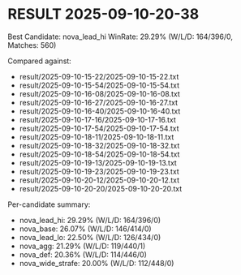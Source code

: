 # RESULT 2025-09-10-20-38

Best Candidate: nova_lead_hi
WinRate: 29.29%  (W/L/D: 164/396/0, Matches: 560)

Compared against:
- result/2025-09-10-15-22/2025-09-10-15-22.txt
- result/2025-09-10-15-54/2025-09-10-15-54.txt
- result/2025-09-10-16-08/2025-09-10-16-08.txt
- result/2025-09-10-16-27/2025-09-10-16-27.txt
- result/2025-09-10-16-40/2025-09-10-16-40.txt
- result/2025-09-10-17-16/2025-09-10-17-16.txt
- result/2025-09-10-17-54/2025-09-10-17-54.txt
- result/2025-09-10-18-11/2025-09-10-18-11.txt
- result/2025-09-10-18-32/2025-09-10-18-32.txt
- result/2025-09-10-18-54/2025-09-10-18-54.txt
- result/2025-09-10-19-13/2025-09-10-19-13.txt
- result/2025-09-10-19-23/2025-09-10-19-23.txt
- result/2025-09-10-20-12/2025-09-10-20-12.txt
- result/2025-09-10-20-20/2025-09-10-20-20.txt

Per-candidate summary:
- nova_lead_hi: 29.29% (W/L/D: 164/396/0)
- nova_base: 26.07% (W/L/D: 146/414/0)
- nova_lead_lo: 22.50% (W/L/D: 126/434/0)
- nova_agg: 21.29% (W/L/D: 119/440/1)
- nova_def: 20.36% (W/L/D: 114/446/0)
- nova_wide_strafe: 20.00% (W/L/D: 112/448/0)
